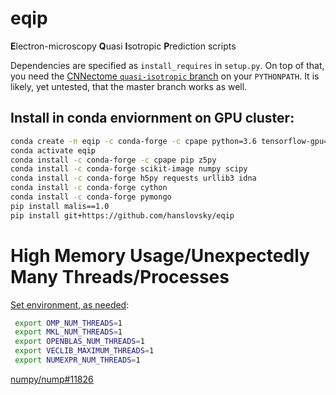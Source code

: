 # eqip
**E**lectron-microscopy **Q**uasi **I**sotropic **P**rediction scripts

Dependencies are specified as `install_requires` in `setup.py`. On top of that, you need the [CNNectome `quasi-isotropic` branch](https://github.com/hanslovsky/CNNectome/tree/quasi-isotropic) on your `PYTHONPATH`. It is likely, yet untested, that the master branch works as well.


## Install in conda enviornment on GPU cluster:
```sh
conda create -n eqip -c conda-forge -c cpape python=3.6 tensorflow-gpu=1.3
conda activate eqip
conda install -c conda-forge -c cpape pip z5py
conda install -c conda-forge scikit-image numpy scipy
conda install -c conda-forge h5py requests urllib3 idna
conda install -c conda-forge cython
conda install -c conda-forge pymongo
pip install malis==1.0
pip install git+https://github.com/hanslovsky/eqip
```

# High Memory Usage/Unexpectedly Many Threads/Processes

[Set environment, as needed](https://stackoverflow.com/a/53224849/1725687):
```sh
 export OMP_NUM_THREADS=1
 export MKL_NUM_THREADS=1
 export OPENBLAS_NUM_THREADS=1
 export VECLIB_MAXIMUM_THREADS=1
 export NUMEXPR_NUM_THREADS=1
 ```
 
 [numpy/nump#11826](https://github.com/numpy/numpy/issues/11826)
 
